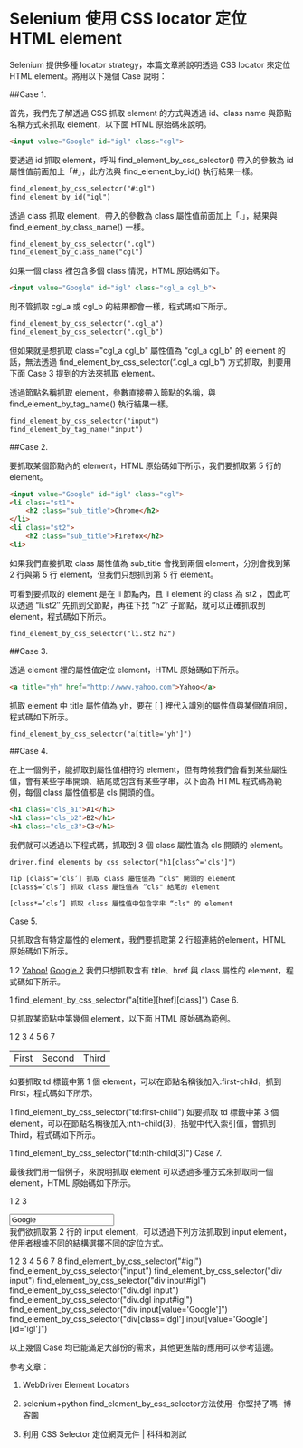 # Selenium 使用 CSS locator 定位 HTML element


Selenium 提供多種 locator strategy，本篇文章將說明透過 CSS locator 來定位 HTML element。將用以下幾個 Case 說明：

##Case 1. 

首先，我們先了解透過 CSS 抓取 element 的方式與透過 id、class name 與節點名稱方式來抓取 element，以下面 HTML 原始碼來說明。

```html
<input value="Google" id="igl" class="cgl">
```

要透過 id 抓取 element，呼叫 find_element_by_css_selector() 帶入的參數為 id 屬性值前面加上「#」，此方法與 find_element_by_id() 執行結果一樣。

```html
find_element_by_css_selector("#igl")
find_element_by_id("igl")
```


透過 class 抓取 element，帶入的參數為 class 屬性值前面加上「.」，結果與 find_element_by_class_name() 一樣。

```html
find_element_by_css_selector(".cgl")
find_element_by_class_name("cgl")
```

如果一個 class 裡包含多個 class 情況，HTML 原始碼如下。

```html
<input value="Google" id="igl" class="cgl_a cgl_b">
```

則不管抓取 cgl_a 或 cgl_b 的結果都會一樣，程式碼如下所示。

```html
find_element_by_css_selector(".cgl_a")
find_element_by_css_selector(".cgl_b")
```

但如果就是想抓取 class="cgl_a cgl_b" 屬性值為 “cgl_a cgl_b" 的 element 的話，無法透過 find_element_by_css_selector(“.cgl_a cgl_b") 方式抓取，則要用下面 Case 3 提到的方法來抓取 element。

透過節點名稱抓取 element，參數直接帶入節點的名稱，與 find_element_by_tag_name() 執行結果一樣。

```html
find_element_by_css_selector("input")
find_element_by_tag_name("input")
```



##Case 2.

要抓取某個節點內的 element，HTML 原始碼如下所示，我們要抓取第 5 行的 element。

```html
<input value="Google" id="igl" class="cgl">
<li class="st1">
    <h2 class="sub_title">Chrome</h2>
</li>
<li class="st2">
    <h2 class="sub_title">Firefox</h2>
<li>
```

如果我們直接抓取 class 屬性值為 sub_title 會找到兩個 element，分別會找到第 2 行與第 5 行 element，但我們只想抓到第 5 行 element。

可看到要抓取的 element 是在 li 節點內，且 li element 的 class 為 st2 ，因此可以透過 “li.st2″ 先抓到父節點，再往下找 “h2″ 子節點，就可以正確抓取到 element，程式碼如下所示。

```html
find_element_by_css_selector("li.st2 h2")
```

##Case 3.

透過 element 裡的屬性值定位 element，HTML 原始碼如下所示。

```html
<a title="yh" href="http://www.yahoo.com">Yahoo</a>
```

抓取 element 中 title 屬性值為 yh，要在 [ ] 裡代入識別的屬性值與某個值相同，程式碼如下所示。

```html
find_element_by_css_selector("a[title='yh']")
```

##Case 4.

在上一個例子，能抓取到屬性值相符的 element，但有時候我們會看到某些屬性值，會有某些字串開頭、結尾或包含有某些字串，以下面為 HTML 程式碼為範例，每個 class 屬性值都是 cls 開頭的值。

```html
<h1 class="cls_a1">A1</h1>
<h1 class="cls_b2">B2</h1>
<h1 class="cls_c3">C3</h1>
```

我們就可以透過以下程式碼，抓取到 3 個 class 屬性值為 cls 開頭的 element。

```html
driver.find_elements_by_css_selector("h1[class^='cls']")
````

```html
Tip	[class^=’cls’] 抓取 class 屬性值為 “cls" 開頭的 element
[class$=’cls’] 抓取 class 屬性值為 “cls" 結尾的 element

[class*=’cls’] 抓取 class 屬性值中包含字串 “cls" 的 element
```

Case 5.

只抓取含有特定屬性的 element，我們要抓取第 2 行超連結的element，HTML 原始碼如下所示。

1
2
<a href="http://www.yahoo.com" alt="yahoo">Yahoo!</a>
<a title="t2" href="http://www.google.com" class="gls">Google 2</a>
我們只想抓取含有 title、href 與 class 屬性的 element，程式碼如下所示。

1
find_element_by_css_selector("a[title][href][class]")
Case 6.

只抓取某節點中第幾個 element，以下面 HTML 原始碼為範例。

1
2
3
4
5
6
7
<table>
    <tr>
        <td>First</td>
        <td>Second</td>
        <td>Third</td>
    </tr>
</table>
如要抓取 td 標籤中第 1 個 element，可以在節點名稱後加入:first-child，抓到 <td>First</td>，程式碼如下所示。

1
find_element_by_css_selector("td:first-child")
如要抓取 td 標籤中第 3 個 element，可以在節點名稱後加入:nth-child(3)，括號中代入索引值，會抓到 <td>Third</td>，程式碼如下所示。

1
find_element_by_css_selector("td:nth-child(3)")
Case 7.

最後我們用一個例子，來說明抓取 element 可以透過多種方式來抓取同一個 element，HTML 原始碼如下所示。

1
2
3
<div class="dgl">
    <input value="Google" id="igl">
</div>
我們欲抓取第 2 行的 input element，可以透過下列方法抓取到 input element，使用者根據不同的結構選擇不同的定位方式。

1
2
3
4
5
6
7
8
find_element_by_css_selector("#igl")
find_element_by_css_selector("input")
find_element_by_css_selector("div input")
find_element_by_css_selector("div input#igl")
find_element_by_css_selector("div.dgl input")
find_element_by_css_selector("div.dgl input#igl")
find_element_by_css_selector("div input[value='Google']")
find_element_by_css_selector("div[class='dgl'] input[value='Google'][id='igl']")
 

以上幾個 Case 均已能滿足大部份的需求，其他更進階的應用可以參考這邊。

參考文章：

1. WebDriver Element Locators

2. selenium+python find_element_by_css_selector方法使用- 你堅持了嗎- 博客園

3. 利用 CSS Selector 定位網頁元件 | 科科和測試